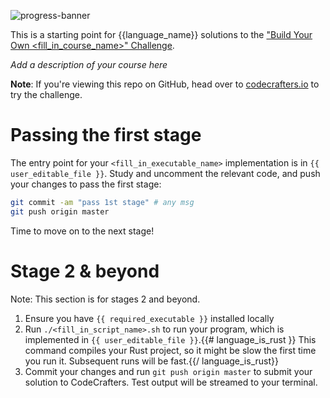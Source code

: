 ![progress-banner](https://codecrafters.io/landing/images/default_progress_banners/<fill_in_course_slug>.png)

This is a starting point for {{language_name}} solutions to the
["Build Your Own <fill_in_course_name>" Challenge](https://app.codecrafters.io/courses/<fill_in_course_slug>/overview).

_Add a description of your course here_

**Note**: If you're viewing this repo on GitHub, head over to [codecrafters.io](https://codecrafters.io) to try the challenge.

# Passing the first stage

The entry point for your `<fill_in_executable_name>` implementation is in `{{ user_editable_file }}`. Study and uncomment the relevant code, and
push your changes to pass the first stage:

``` sh
git commit -am "pass 1st stage" # any msg
git push origin master
```

Time to move on to the next stage!

# Stage 2 & beyond

Note: This section is for stages 2 and beyond.

1. Ensure you have `{{ required_executable }}` installed locally
1. Run `./<fill_in_script_name>.sh` to run your program, which is implemented in
   `{{ user_editable_file }}`.{{# language_is_rust }} This command compiles your
   Rust project, so it might be slow the first time you run it. Subsequent runs
   will be fast.{{/ language_is_rust}}
1. Commit your changes and run `git push origin master` to submit your solution
   to CodeCrafters. Test output will be streamed to your terminal.
